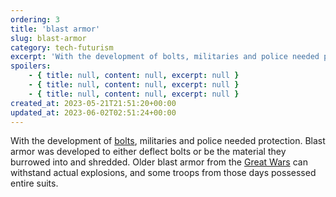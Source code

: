 ```yaml
---
ordering: 3
title: 'blast armor'
slug: blast-armor
category: tech-futurism
excerpt: 'With the development of bolts, militaries and police needed protection. Blast armor was developed to...'
spoilers:
    - { title: null, content: null, excerpt: null }
    - { title: null, content: null, excerpt: null }
    - { title: null, content: null, excerpt: null }
created_at: 2023-05-21T21:51:20+00:00
updated_at: 2023-06-02T02:51:24+00:00
---
```

With the development of [bolts](/category/tech-futurism/bolts), militaries and police needed protection. Blast armor was developed to either deflect bolts or be the material they burrowed into and shredded. Older blast armor from the [Great Wars](/category/culture-history/great-wars) can withstand actual explosions, and some troops from those days possessed entire suits.